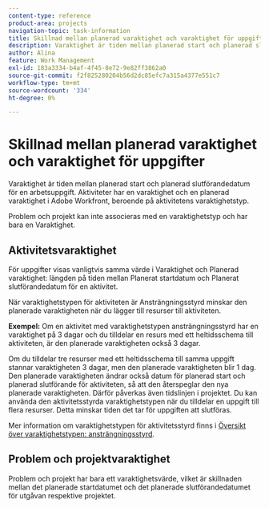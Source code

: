 ```yaml
---
content-type: reference
product-area: projects
navigation-topic: task-information
title: Skillnad mellan planerad varaktighet och varaktighet för uppgifter
description: Varaktighet är tiden mellan planerad start och planerad slutförandedatum för en arbetsuppgift. Aktiviteter har en varaktighet och en planerad varaktighet i Adobe Workfront, beroende på aktivitetens varaktighetstyp.
author: Alina
feature: Work Management
exl-id: 183a3334-b4af-4f45-8e72-9e82ff3862a0
source-git-commit: f2f825280204b56d2dc85efc7a315a4377e551c7
workflow-type: tm+mt
source-wordcount: '334'
ht-degree: 0%

---
```


# Skillnad mellan planerad varaktighet och varaktighet för uppgifter

Varaktighet är tiden mellan planerad start och planerad slutförandedatum för en arbetsuppgift. Aktiviteter har en varaktighet och en planerad varaktighet i Adobe Workfront, beroende på aktivitetens varaktighetstyp.

Problem och projekt kan inte associeras med en varaktighetstyp och har bara en Varaktighet.

## Aktivitetsvaraktighet

För uppgifter visas vanligtvis samma värde i Varaktighet och Planerad varaktighet: längden på tiden mellan Planerat startdatum och Planerat slutförandedatum för en aktivitet.

När varaktighetstypen för aktiviteten är Ansträngningsstyrd minskar den planerade varaktigheten när du lägger till resurser till aktiviteten.

**Exempel:** Om en aktivitet med varaktighetstypen ansträngningsstyrd har en varaktighet på 3 dagar och du tilldelar en resurs med ett heltidsschema till aktiviteten, är den planerade varaktigheten också 3 dagar.

Om du tilldelar tre resurser med ett heltidsschema till samma uppgift stannar varaktigheten 3 dagar, men den planerade varaktigheten blir 1 dag. Den planerade varaktigheten ändrar också datum för planerad start och planerad slutförande för aktiviteten, så att den återspeglar den nya planerade varaktigheten. Därför påverkas även tidslinjen i projektet.
Du kan använda den aktivitetsstyrda varaktighetstypen när du tilldelar en uppgift till flera resurser. Detta minskar tiden det tar för uppgiften att slutföras.

Mer information om varaktighetstypen för aktivitetsstyrd finns i [Översikt över varaktighetstypen: ansträngningsstyrd](../../../manage-work/tasks/taskdurtn/effort-driven.md).

## Problem och projektvaraktighet

Problem och projekt har bara ett varaktighetsvärde, vilket är skillnaden mellan det planerade startdatumet och det planerade slutförandedatumet för utgåvan respektive projektet.
